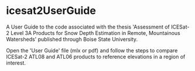 # icesat2UserGuide
A User Guide to the code associated with the thesis 'Assessment of ICESat-2 Level 3A Products for 
Snow Depth Estimation in Remote, Mountainous Watersheds' published through Boise State University.

Open the 'User Guide' file (mlx or pdf) and follow the steps to compare ICESat-2 ATL08 and ATL06 products
to reference elevations in a region of interest. 
